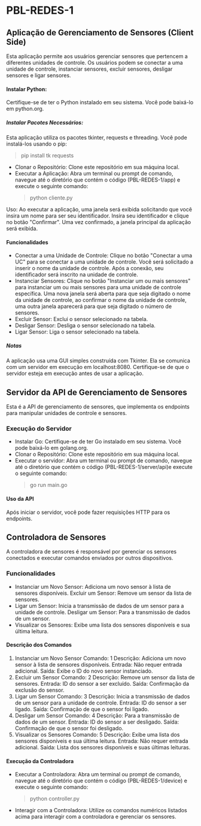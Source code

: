 # PBL-REDES-1

## Aplicação de Gerenciamento de Sensores (Client Side)
Esta aplicação permite aos usuários gerenciar sensores que pertencem a diferentes unidades de controle. Os usuários podem se conectar a uma unidade de controle, instanciar sensores, excluir sensores, desligar sensores e ligar sensores.

#### Instalar Python:
 Certifique-se de ter o Python instalado em seu sistema. Você pode baixá-lo em python.org.
##### Instalar Pacotes Necessários: 
 Esta aplicação utiliza os pacotes tkinter, requests e threading. Você pode instalá-los usando o pip:
> pip install tk requests

- Clonar o Repositório: Clone este repositório em sua máquina local.
- Executar a Aplicação: Abra um terminal ou prompt de comando, navegue até o diretório que contém o código (PBL-REDES-1/app) e execute o seguinte comando:
    > python cliente.py

Uso: Ao executar a aplicação, uma janela será exibida solicitando que você insira um nome para ser seu identificador. Insira seu identificador e clique no botão "Confirmar". Uma vez confirmado, a janela principal da aplicação será exibida.
#### Funcionalidades
* Conectar a uma Unidade de Controle: Clique no botão "Conectar a uma UC" para se conectar a uma unidade de controle. Você será solicitado a inserir o nome da unidade de controle. Após a conexão, seu identificador será inscrito na unidade de controle.
* Instanciar Sensores: Clique no botão "Instanciar um ou mais sensores" para instanciar um ou mais sensores para uma unidade de controle específica. Uma nova janela será aberta para que seja digitado o nome da unidade de controle, ao confirmar o nome da unidade de controle, uma outra janela aparecerá para que seja digitado o número de sensores.
* Excluir Sensor: Exclui o sensor selecionado na tabela.
* Desligar Sensor: Desliga o sensor selecionado na tabela.
* Ligar Sensor: Liga o sensor selecionado na tabela.

##### Notas
 A aplicação usa uma GUI simples construída com Tkinter.
 Ela se comunica com um servidor em execução em localhost:8080. Certifique-se de que o servidor esteja em execução antes de usar a aplicação.

## Servidor da API de Gerenciamento de Sensores
 Esta é a API de gerenciamento de sensores, que implementa os endpoints para manipular unidades de controle e sensores.

### Execução do Servidor
* Instalar Go: Certifique-se de ter Go instalado em seu sistema. Você pode baixá-lo em golang.org.
* Clonar o Repositório: Clone este repositório em sua máquina local.
* Executar o servidor: Abra um terminal ou       prompt de comando, navegue até o diretório que contém o código (PBL-REDES-1/server/api)e execute o seguinte comando:
    > go run main.go

#### Uso da API
 Após iniciar o servidor, você pode fazer requisições HTTP para os endpoints.


## Controladora de Sensores
 A controladora de sensores é responsável por gerenciar os sensores conectados e executar comandos enviados por outros dispositivos.

### Funcionalidades
* Instanciar um Novo Sensor: Adiciona um novo sensor à lista de sensores disponíveis.
Excluir um Sensor: Remove um sensor da lista de sensores.
* Ligar um Sensor: Inicia a transmissão de dados de um sensor para a unidade de controle.
Desligar um Sensor: Para a transmissão de dados de um sensor.
* Visualizar os Sensores: Exibe uma lista dos sensores disponíveis e sua última leitura.

#### Descrição dos Comandos
1. Instanciar um Novo Sensor
 Comando: 1
 Descrição: Adiciona um novo sensor à lista de sensores disponíveis.
 Entrada: Não requer entrada adicional.
 Saída: Exibe o ID do novo sensor instanciado.
2. Excluir um Sensor
 Comando: 2
 Descrição: Remove um sensor da lista de sensores.
 Entrada: ID do sensor a ser excluído.
 Saída: Confirmação da exclusão do sensor.
3. Ligar um Sensor
 Comando: 3
 Descrição: Inicia a transmissão de dados de um sensor para a unidade de controle.
 Entrada: ID do sensor a ser ligado.
 Saída: Confirmação de que o sensor foi ligado.
4. Desligar um Sensor
 Comando: 4
 Descrição: Para a transmissão de dados de um  sensor.
 Entrada: ID do sensor a ser desligado.
 Saída: Confirmação de que o sensor foi desligado.
5. Visualizar os Sensores
 Comando: 5
 Descrição: Exibe uma lista dos sensores disponíveis e sua última leitura.
 Entrada: Não requer entrada adicional.
 Saída: Lista dos sensores disponíveis e suas últimas leituras.
#### Execução da Controladora

- Executar a Controladora: Abra um terminal ou prompt de comando, navegue até o diretório que contém o código (PBL-REDES-1/device) e execute o seguinte comando:
    > python controller.py
- Interagir com a Controladora: Utilize os comandos numéricos listados acima para interagir com a controladora e gerenciar os sensores.